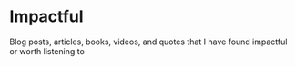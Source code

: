 # Impactful
Blog posts, articles, books, videos, and quotes that I have found impactful or worth listening to
